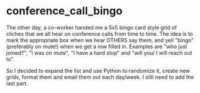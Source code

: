 # conference_call_bingo
The other day, a co-worker handed me a 5x5 bingo card style grid of cliches that we all hear on conference calls from time to time. The idea is to mark the appropriate box when we hear OTHERS say them, and yell "bingo" (preferably on mute!) when we get a row filled in. Examples are "who just joined?", "I was on mute", "I have a hard stop" and "will you/ I will reach out to".

So I decided to expand the list and use Python to randomize it, create new grids, format them and email them out each day/week. I still need to add the last part. 
